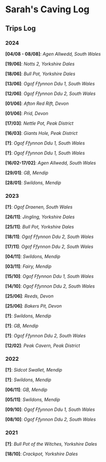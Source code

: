 # Sarah's Caving Log

## Trips Log
### 2024
**[04/08 - 08/08]**: *Agen Allwedd, South Wales*

**[19/06]**: *Notts 2, Yorkshire Dales*

**[18/06]**: *Bull Pot, Yorkshire Dales* 

**[13/06]**: *Ogof Ffynnon Ddu 1, South Wales* 

**[12/06]**: *Ogof Ffynnon Ddu 2, South Wales* 

**[01/06]**: *Afton Red Rift, Devon* 

**[01/06]**: *Prid, Devon* 

**[17/03]**: *Nettle Pot, Peak District* 

**[16/03]**: *Giants Hole, Peak District*

**[?]**: *Ogof Ffynnon Ddu 1, South Wales*

**[?]**: *Ogof Ffynnon Ddu 1, South Wales*

**[16/02-17/02]**: *Agen Allwedd, South Wales*

**[29/01]**: *GB, Mendip*

**[28/01]**: *Swildons, Mendip*

### 2023
**[?]**: *Ogof Draenen, South Wales*

**[26/11]**: *Jingling, Yorkshire Dales*

**[25/11]**: *Bull Pot, Yorkshire Dales*

**[18/11]**: *Ogof Ffynnon Ddu 2, South Wales*

**[17/11]**: *Ogof Ffynnon Ddu 2, South Wales*

**[04/11]**: *Swildons, Mendip*

**[03/11]**: *Fairy, Mendip*

**[15/10]**: *Ogof Ffynnon Ddu 1, South Wales*

**[14/10]**: *Ogof Ffynnon Ddu 2, South Wales*

**[25/06]**: *Reeds, Devon*

**[25/06]**: *Bakers Pit, Devon*

**[?]**: *Swildons, Mendip*

**[?]**: *GB, Mendip*

**[?]**: *Ogof Ffynnon Ddu 2, South Wales*

**[12/02]**: *Peak Cavern, Peak District*

### 2022

**[?]**: *Sidcot Swallet, Mendip*

**[?]**: *Swildons, Mendip*

**[06/11]**: *GB, Mendip*

**[05/11]**: *Swildons, Mendip*

**[09/10]**: *Ogof Ffynnon Ddu 1, South Wales*

**[08/10]**: *Ogof Ffynnon Ddu 2, South Wales*

### 2021
**[?]**: *Bull Pot of the Witches, Yorkshire Dales*

**[18/10]**: *Crackpot, Yorkshire Dales*












